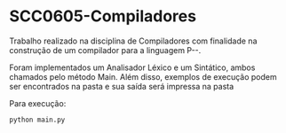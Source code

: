 # SCC0605-Compiladores

Trabalho realizado na disciplina de Compiladores com finalidade na construção de um compilador para a linguagem P--. 

Foram implementados um Analisador Léxico e um Sintático, ambos chamados pelo método Main. Além disso, exemplos de execução podem ser encontrados na pasta <entrada> e sua saída será impressa na pasta <saida>


Para execução:
```
python main.py
```
